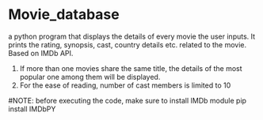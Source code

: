 # Movie_database
a python program that displays the details of every movie the user inputs. It prints the rating, synopsis, cast, country details etc. related to the movie. Based on IMDb API.

1. If more than one movies share the same title, the details of the most popular one among them will be displayed.
2. For the ease of reading, number of cast members is limited to 10

#NOTE: before executing the code, make sure to install IMDb module
       pip install IMDbPY
